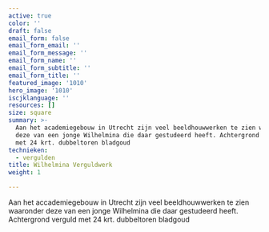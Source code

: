 ```yaml
---
active: true
color: ''
draft: false
email_form: false
email_form_email: ''
email_form_message: ''
email_form_name: ''
email_form_subtitle: ''
email_form_title: ''
featured_image: '1010'
hero_image: '1010'
iscjklanguage: ''
resources: []
size: square
summary: >-
  Aan het academiegebouw in Utrecht zijn veel beeldhouwwerken te zien waaronder
  deze van een jonge Wilhelmina die daar gestudeerd heeft. Achtergrond verguld
  met 24 krt. dubbeltoren bladgoud
technieken:
  - vergulden
title: Wilhelmina Verguldwerk
weight: 1

---
```


Aan het accademiegebouw in Utrecht zijn veel beeldhouwwerken te zien waaronder deze van een jonge Wilhelmina die daar gestudeerd heeft. Achtergrond verguld met 24 krt. dubbeltoren bladgoud